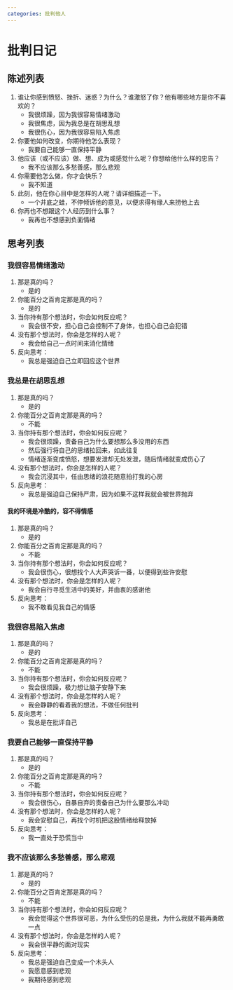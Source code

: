```yaml
---
categories: 批判他人
---
```


# 批判日记

## 陈述列表

1. 谁让你感到愤怒、挫折、迷惑？为什么？谁激怒了你？他有哪些地方是你不喜欢的？
    - 我很烦躁，因为我很容易情绪激动
    - 我很焦虑，因为我总是在胡思乱想
    - 我很伤心，因为我很容易陷入焦虑
2. 你要他如何改变，你期待他怎么表现？
    - 我要自己能够一直保持平静
3. 他应该（或不应该）做、想、成为或感觉什么呢？你想给他什么样的忠告？
    - 我不应该那么多愁善感，那么悲观
4. 你需要他怎么做，你才会快乐？
    - 我不知道
5. 此刻，他在你心目中是怎样的人呢？请详细描述一下。
    - 一个井底之蛙，不停倾诉他的意见，以便求得有缘人来捞他上去
6. 你再也不想跟这个人经历到什么事？
    - 我再也不想感到负面情绪

## 思考列表

### 我很容易情绪激动

1. 那是真的吗？
    - 是的
2. 你能百分之百肯定那是真的吗？
    - 是的
3. 当你持有那个想法时，你会如何反应呢？
    - 我会很不安，担心自己会控制不了身体，也担心自己会犯错
4. 没有那个想法时，你会是怎样的人呢？
    - 我会给自己一点时间来消化情绪
5. 反向思考：
    - 我总是强迫自己立即回应这个世界

### 我总是在胡思乱想

1. 那是真的吗？
    - 是的
2. 你能百分之百肯定那是真的吗？
    - 不能
3. 当你持有那个想法时，你会如何反应呢？
    - 我会很烦躁，责备自己为什么要想那么多没用的东西
    - 然后强行将自己的思绪拉回来，如此往复
    - 情绪逐渐变成愤怒，想要发泄却无处发泄，随后情绪就变成伤心了
4. 没有那个想法时，你会是怎样的人呢？
    - 我会沉浸其中，任由思绪的浪花随意拍打我的心房
5. 反向思考：
    - 我总是强迫自己保持严肃，因为如果不这样我就会被世界抛弃

#### 我的环境是冷酷的，容不得情感

1. 那是真的吗？
    - 是的
2. 你能百分之百肯定那是真的吗？
    - 不能
3. 当你持有那个想法时，你会如何反应呢？
    - 我会很伤心，很想找个人大声哭诉一番，以便得到些许安慰
4. 没有那个想法时，你会是怎样的人呢？
    - 我会自行寻觅生活中的美好，并由衷的感谢他
5. 反向思考：
    - 我不敢看见我自己的情感

### 我很容易陷入焦虑

1. 那是真的吗？
    - 是的
2. 你能百分之百肯定那是真的吗？
    - 不能
3. 当你持有那个想法时，你会如何反应呢？
    - 我会很烦躁，极力想让脑子安静下来
4. 没有那个想法时，你会是怎样的人呢？
    - 我会静静的看着我的想法，不做任何批判
5. 反向思考：
    - 我总是在批评自己

### 我要自己能够一直保持平静

1. 那是真的吗？
    - 是的
2. 你能百分之百肯定那是真的吗？
    - 不能
3. 当你持有那个想法时，你会如何反应呢？
    - 我会很伤心，自暴自弃的责备自己为什么要那么冲动
4. 没有那个想法时，你会是怎样的人呢？
    - 我会安慰自己，再找个时机把这股情绪给释放掉
5. 反向思考：
    - 我一直处于恐慌当中

### 我不应该那么多愁善感，那么悲观

1. 那是真的吗？
    - 是的
2. 你能百分之百肯定那是真的吗？
    - 不能
3. 当你持有那个想法时，你会如何反应呢？
    - 我会觉得这个世界很可恶，为什么受伤的总是我，为什么我就不能再勇敢一点
4. 没有那个想法时，你会是怎样的人呢？
    - 我会很平静的面对现实
5. 反向思考：
    - 我总是强迫自己变成一个木头人
    - 我愿意感到悲观
    - 我期待感到悲观
